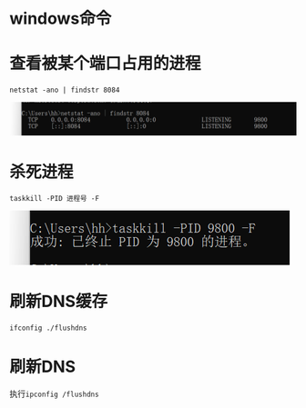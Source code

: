 # windows命令

# 查看被某个端口占用的进程

`netstat -ano | findstr 8084`

![image-20220323102208838](asserts/image-20220323102208838.png)

# 杀死进程

`taskkill -PID 进程号 -F `

![image-20220323102227440](asserts/image-20220323102227440.png)

# 刷新DNS缓存

`ifconfig ./flushdns`




# 刷新DNS

执行`ipconfig /flushdns`

